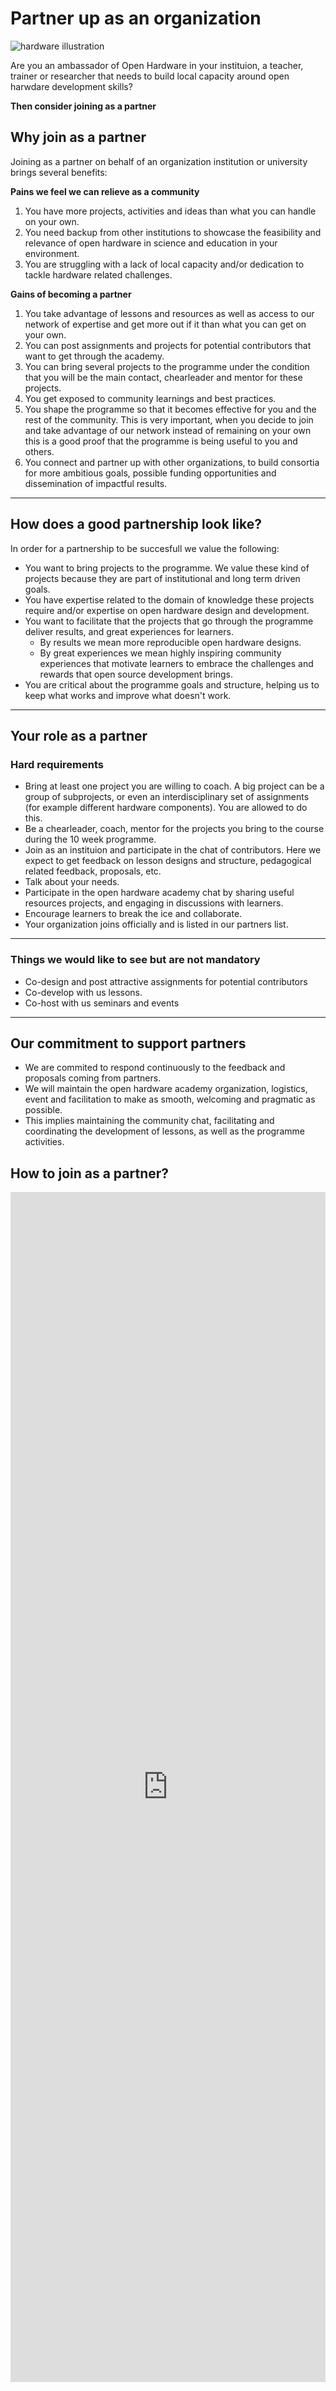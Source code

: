 # Partner up as an organization
![hardware illustration](img/jpg/banner_01.jpg)

Are you an ambassador of Open Hardware in your instituion, a teacher, trainer or researcher that needs to build local capacity around open harwdare development skills? 

**Then consider joining as a partner**

## Why join as a partner
Joining as a partner on behalf of an organization institution or university brings several benefits:

**Pains we feel we can relieve as a community**
1. You have more projects, activities and ideas than what you can handle on your own.
2. You need backup from other institutions to showcase the feasibility and relevance of open hardware in science and education in your environment.
3. You are struggling with a lack of local capacity and/or dedication to tackle hardware related challenges. 

**Gains of becoming a partner**
1. You take advantage of lessons and resources as well as access to our network of expertise and get more out if it than what you can get on your own.
2. You can post assignments and projects for potential contributors that want to get through the academy.
3. You can bring several projects to the programme under the condition that you will be the main contact, chearleader and mentor for these projects. 
5. You get exposed to community learnings and best practices.
6. You shape the programme so that it becomes effective for you and the rest of the community. This is very important, when you decide to join and take advantage of our network instead of remaining on your own this is a good proof that the programme is being useful to you and others.
7. You connect and partner up with other organizations, to build consortia for more ambitious goals, possible funding opportunities and dissemination of impactful results.

---
## How does a good partnership look like?
In order for a partnership to be succesfull we value the following:
- You want to bring projects to the programme. We value these kind of projects because they are part of institutional and long term driven goals.
- You have expertise related to the domain of knowledge these projects require and/or expertise on open hardware design and development.
- You want to facilitate that the projects that go through the programme deliver results, and great experiences for learners. 
    - By results we mean more reproducible open hardware designs.
    - By great experiences we mean  highly inspiring community experiences that motivate learners to embrace the challenges and rewards that open source development brings.
- You are critical about the programme goals and structure, helping us to keep what works and improve what doesn't work.

---
## Your role as a partner
### Hard requirements
- Bring at least one project you are willing to coach. A big project can be a group of subprojects, or even an interdisciplinary set of assignments (for example different hardware components). You are allowed to do this.
- Be a chearleader, coach, mentor for the projects you bring to the course during the 10 week programme.
- Join as an instituion and participate in the chat of contributors. Here we expect to get feedback on lesson designs and structure, pedagogical related feedback, proposals, etc.
- Talk about your needs.
- Participate in the open hardware academy chat by sharing useful resources projects, and engaging in discussions with learners.
- Encourage learners to break the ice and collaborate. 
- Your organization joins officially and is listed in our partners list.

---
### Things we would like to see but are not mandatory
- Co-design and post attractive assignments for potential contributors
- Co-develop with us lessons.
- Co-host with us seminars and events

---
## Our commitment to support partners
- We are commited to respond continuously to the feedback and proposals coming from partners.
- We will maintain the open hardware academy organization, logistics, event and facilitation to make as smooth, welcoming and pragmatic as possible.
- This implies maintaining the community chat, facilitating and coordinating the development of lessons, as well as the programme activities. 

## How to join as a partner?
<iframe src="https://tudelft.fra1.qualtrics.com/jfe/form/SV_7aLzBO2sJ6FM3r0" width="100%" height="1904" frameborder="0" marginheight="0" marginwidth="0">Loading…</iframe>
